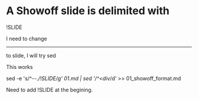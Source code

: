 # A Showoff slide is delimited with 

!SLIDE

I need to change

------
<page break > 

to slide, I will try sed

This works

sed -e 's/^--.*/!SLIDE/g' 01.md | sed '/^<div*/d' >> 01_showoff_format.md

Need to add !SLIDE at the begining. 


